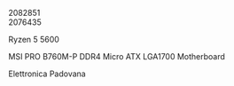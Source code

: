 2082851   
2076435   

Ryzen 5 5600    
    
MSI PRO B760M-P DDR4 Micro ATX LGA1700 Motherboard   
   
Elettronica Padovana


